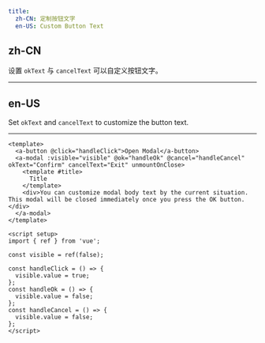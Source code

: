 ```yaml
title:
  zh-CN: 定制按钮文字
  en-US: Custom Button Text
```

## zh-CN

设置 `okText` 与 `cancelText` 可以自定义按钮文字。

---

## en-US

Set `okText` and `cancelText` to customize the button text.

---

```vue
<template>
  <a-button @click="handleClick">Open Modal</a-button>
  <a-modal :visible="visible" @ok="handleOk" @cancel="handleCancel" okText="Confirm" cancelText="Exit" unmountOnClose>
    <template #title>
      Title
    </template>
    <div>You can customize modal body text by the current situation. This modal will be closed immediately once you press the OK button.</div>
  </a-modal>
</template>

<script setup>
import { ref } from 'vue';

const visible = ref(false);

const handleClick = () => {
  visible.value = true;
};
const handleOk = () => {
  visible.value = false;
};
const handleCancel = () => {
  visible.value = false;
};
</script>
```
